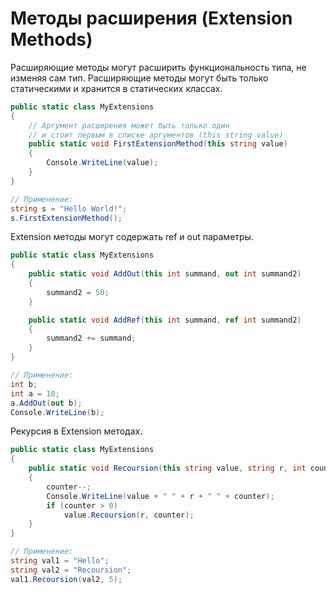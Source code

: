 # Методы расширения (Extension Methods)

Расширяющие методы могут расширить функциональность типа, не изменяя сам тип. Расширяющие методы могут быть только статическими и хранится в статических классах.

```c#
public static class MyExtensions
{    
    // Аргумент расширения может быть только один 
    // и стоит первым в списке аргументов (this string value)
    public static void FirstExtensionMethod(this string value)
    {
        Console.WriteLine(value);
    }    
}

// Применение:
string s = "Hello World!";
s.FirstExtensionMethod();
```

Extension методы могут содержать ref и out параметры.

```c#
public static class MyExtensions
{ 
    public static void AddOut(this int summand, out int summand2)
    {
        summand2 = 50;           
    }

    public static void AddRef(this int summand, ref int summand2)
    {
        summand2 += summand;
    }
}

// Применение:
int b;
int a = 10;
a.AddOut(out b);
Console.WriteLine(b);
```

Рекурсия в Extension методах.

```c#
public static class MyExtensions
{
    public static void Recoursion(this string value, string r, int counter)
    {
        counter--;
        Console.WriteLine(value + " " + r + " " + counter);
        if (counter > 0)            
            value.Recoursion(r, counter); 
    }
}

// Применение:
string val1 = "Hello";
string val2 = "Recoursion";
val1.Recoursion(val2, 5);
```
